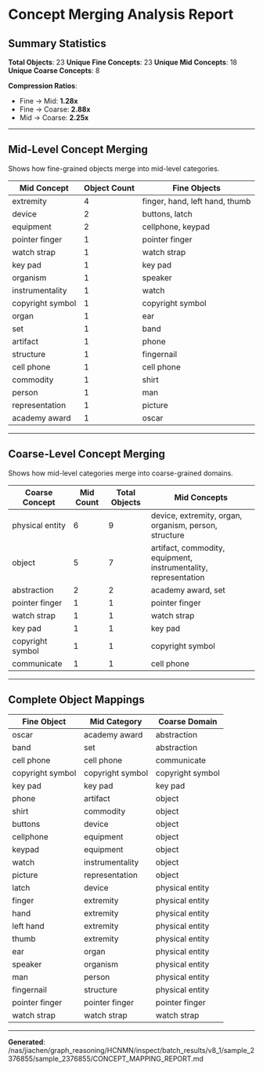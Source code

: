 # Concept Merging Analysis Report

## Summary Statistics

**Total Objects**: 23
**Unique Fine Concepts**: 23
**Unique Mid Concepts**: 18
**Unique Coarse Concepts**: 8

**Compression Ratios**:
- Fine → Mid: **1.28x**
- Fine → Coarse: **2.88x**
- Mid → Coarse: **2.25x**

---

## Mid-Level Concept Merging

Shows how fine-grained objects merge into mid-level categories.

| Mid Concept | Object Count | Fine Objects |
|-------------|--------------|-------------|
| extremity | 4 | finger, hand, left hand, thumb |
| device | 2 | buttons, latch |
| equipment | 2 | cellphone, keypad |
| pointer finger | 1 | pointer finger |
| watch strap | 1 | watch strap |
| key pad | 1 | key pad |
| organism | 1 | speaker |
| instrumentality | 1 | watch |
| copyright symbol | 1 | copyright symbol |
| organ | 1 | ear |
| set | 1 | band |
| artifact | 1 | phone |
| structure | 1 | fingernail |
| cell phone | 1 | cell phone |
| commodity | 1 | shirt |
| person | 1 | man |
| representation | 1 | picture |
| academy award | 1 | oscar |

---

## Coarse-Level Concept Merging

Shows how mid-level categories merge into coarse-grained domains.

| Coarse Concept | Mid Count | Total Objects | Mid Concepts |
|----------------|-----------|---------------|-------------|
| physical entity | 6 | 9 | device, extremity, organ, organism, person, structure |
| object | 5 | 7 | artifact, commodity, equipment, instrumentality, representation |
| abstraction | 2 | 2 | academy award, set |
| pointer finger | 1 | 1 | pointer finger |
| watch strap | 1 | 1 | watch strap |
| key pad | 1 | 1 | key pad |
| copyright symbol | 1 | 1 | copyright symbol |
| communicate | 1 | 1 | cell phone |

---

## Complete Object Mappings

| Fine Object | Mid Category | Coarse Domain |
|-------------|--------------|---------------|
| oscar | academy award | abstraction |
| band | set | abstraction |
| cell phone | cell phone | communicate |
| copyright symbol | copyright symbol | copyright symbol |
| key pad | key pad | key pad |
| phone | artifact | object |
| shirt | commodity | object |
| buttons | device | object |
| cellphone | equipment | object |
| keypad | equipment | object |
| watch | instrumentality | object |
| picture | representation | object |
| latch | device | physical entity |
| finger | extremity | physical entity |
| hand | extremity | physical entity |
| left hand | extremity | physical entity |
| thumb | extremity | physical entity |
| ear | organ | physical entity |
| speaker | organism | physical entity |
| man | person | physical entity |
| fingernail | structure | physical entity |
| pointer finger | pointer finger | pointer finger |
| watch strap | watch strap | watch strap |

---

**Generated**: /nas/jiachen/graph_reasoning/HCNMN/inspect/batch_results/v8_1/sample_2376855/sample_2376855/CONCEPT_MAPPING_REPORT.md
